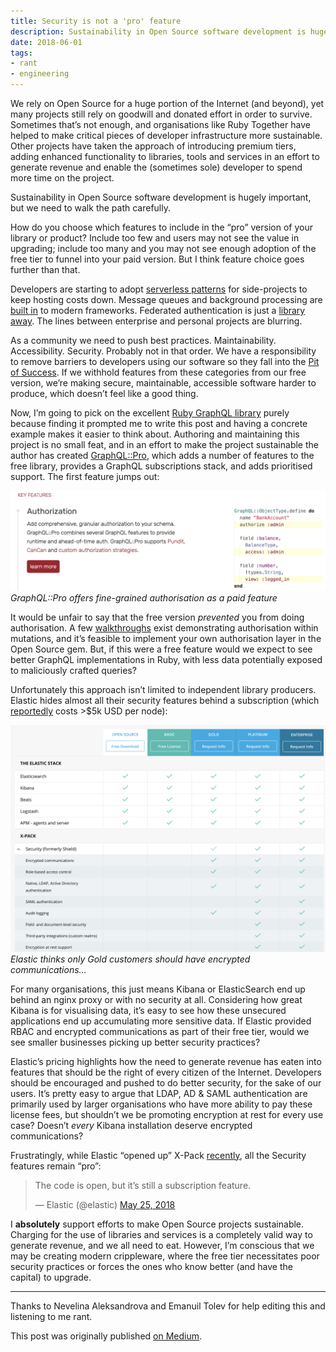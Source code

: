 ```yaml
---
title: Security is not a 'pro' feature
description: Sustainability in Open Source software development is hugely important, but we need to walk the path carefully.
date: 2018-06-01
tags:
- rant
- engineering
---
```

We rely on Open Source for a huge portion of the Internet (and beyond), yet many projects still rely on goodwill and donated effort in order to survive. Sometimes that’s not enough, and organisations like Ruby Together have helped to make critical pieces of developer infrastructure more sustainable. Other projects have taken the approach of introducing premium tiers, adding enhanced functionality to libraries, tools and services in an effort to generate revenue and enable the (sometimes sole) developer to spend more time on the project.

Sustainability in Open Source software development is hugely important, but we need to walk the path carefully.

How do you choose which features to include in the “pro” version of your library or product? Include too few and users may not see the value in upgrading; include too many and you may not see enough adoption of the free tier to funnel into your paid version. But I think feature choice goes further than that.

Developers are starting to adopt [serverless patterns](https://serverless.com/) for side-projects to keep hosting costs down. Message queues and background processing are [built in](http://edgeguides.rubyonrails.org/active_job_basics.html) to modern frameworks. Federated authentication is just a [library](https://github.com/omniauth/omniauth) [away](https://github.com/jaredhanson/passport). The lines between enterprise and personal projects are blurring.

As a community we need to push best practices. Maintainability. Accessibility. Security. Probably not in that order. We have a responsibility to remove barriers to developers using our software so they fall into the [Pit of Success](https://blog.codinghorror.com/falling-into-the-pit-of-success/). If we withhold features from these categories from our free version, we’re making secure, maintainable, accessible software harder to produce, which doesn’t feel like a good thing.

Now, I’m going to pick on the excellent [Ruby GraphQL library](https://github.com/rmosolgo/graphql-ruby) purely because finding it prompted me to write this post and having a concrete example makes it easier to think about. Authoring and maintaining this project is no small feat, and in an effort to make the project sustainable the author has created [GraphQL::Pro](http://graphql.pro/), which adds a number of features to the free library, provides a GraphQL subscriptions stack, and adds prioritised support. The first feature jumps out:

![GraphQL::Pro offers fine-grained authorisation as a paid feature](/images/2018-06-01-security-is-not-a-pro-feature-151eec09fdfa-graphql.png)*GraphQL::Pro offers fine-grained authorisation as a paid feature*

It would be unfair to say that the free version *prevented* you from doing authorisation. A few [walkthroughs](https://blog.codeship.com/how-to-implement-a-graphql-api-in-rails/) exist demonstrating authorisation within mutations, and it’s feasible to implement your own authorisation layer in the Open Source gem. But, if this were a free feature would we expect to see better GraphQL implementations in Ruby, with less data potentially exposed to maliciously crafted queries?

Unfortunately this approach isn’t limited to independent library producers. Elastic hides almost all their security features behind a subscription (which [reportedly](https://www.reddit.com/r/elasticsearch/comments/62n2h6/pricing_for_xpack_gold/) costs &gt;$5k USD per node):

![Elastic thinks only Gold customers should have encrypted communications…](/images/2018-06-01-security-is-not-a-pro-feature-151eec09fdfa-elastic.png)*Elastic thinks only Gold customers should have encrypted communications…*

For many organisations, this just means Kibana or ElasticSearch end up behind an nginx proxy or with no security at all. Considering how great Kibana is for visualising data, it’s easy to see how these unsecured applications end up accumulating more sensitive data. If Elastic provided RBAC and encrypted communications as part of their free tier, would we see smaller businesses picking up better security practices?

Elastic’s pricing highlights how the need to generate revenue has eaten into features that should be the right of every citizen of the Internet. Developers should be encouraged and pushed to do better security, for the sake of our users. It’s pretty easy to argue that LDAP, AD & SAML authentication are primarily used by larger organisations who have more ability to pay these license fees, but shouldn’t we be promoting encryption at rest for every use case? Doesn’t *every* Kibana installation deserve encrypted communications?

Frustratingly, while Elastic “opened up” X-Pack [recently](https://www.elastic.co/products/x-pack/open), all the Security features remain “pro”:

<blockquote class="twitter-tweet"><p lang="en" dir="ltr">The code is open, but it’s still a subscription feature.</p>&mdash; Elastic (@elastic) <a href="https://twitter.com/elastic/status/999964355931197440?ref_src=twsrc%5Etfw">May 25, 2018</a></blockquote> <script async src="https://platform.twitter.com/widgets.js" charset="utf-8"></script>

I **absolutely** support efforts to make Open Source projects sustainable. Charging for the use of libraries and services is a completely valid way to generate revenue, and we all need to eat. However, I’m conscious that we may be creating modern crippleware, where the free tier necessitates poor security practices or forces the ones who know better (and have the capital) to upgrade.

---
Thanks to Nevelina Aleksandrova and Emanuil Tolev for help editing this and listening to me rant.

This post was originally published [on Medium](https://medium.com/honest-focus/security-is-not-a-pro-feature-151eec09fdfa).

